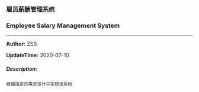 ### 雇员薪酬管理系统
### Employee Salary Management System

---

**Author:**  ZSS

**UpdateTime:** 2020-07-10

##### Description:
```TXT
根据指定的需求设计并实现该系统
```